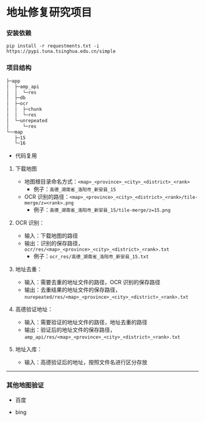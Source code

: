 # 地址修复研究项目

### 安装依赖

```shell
pip install -r requestments.txt -i https://pypi.tuna.tsinghua.edu.cn/simple 
```

### 项目结构

```sh
├─app
│  ├─amp_api
│  │  └─res
│  ├─db
│  ├─ocr
│  │  ├─chunk
│  │  └─res
│  └─unrepeated
│     └─res
└──map
   ├─15
   └─16
```

- 代码复用

1. 下载地图
    - 地图根目录命名方式：`<map>_<province>_<city>_<district>_<rank>`
        - 例子：`高德_湖南省_洛阳市_新安县_15`
    - OCR 识别的路径：`<map>_<province>_<city>_<district>_<rank>/tile-merge/z=<rank>.png`
        - 例子：`高德_湖南省_洛阳市_新安县_15/tile-merge/z=15.png`

2. OCR 识别：
    - 输入：下载地图的路径
    - 输出：识别的保存路径，`ocr/res/<map>_<province>_<city>_<district>_<rank>.txt`
        - 例子：`ocr_res/高德_湖南省_洛阳市_新安县_15.txt`
 
3. 地址去重：
    - 输入：需要去重的地址文件的路径，OCR 识别的保存路径
    - 输出：去重结果的地址文件的保存路径，`nurepeated/res/<map>_<province>_<city>_<district>_<rank>.txt`

5. 高德验证地址：
    - 输入：需要验证的地址文件的路径，地址去重的路径
    - 输出：验证后的地址文件的保存路径，`amp_api/res/<map>_<province>_<city>_<district>_<rank>.txt`

4. 地址入库：
    - 输入：高德验证后的地址，按照文件名进行区分存放

---

### 其他地图验证

- 百度

- bing